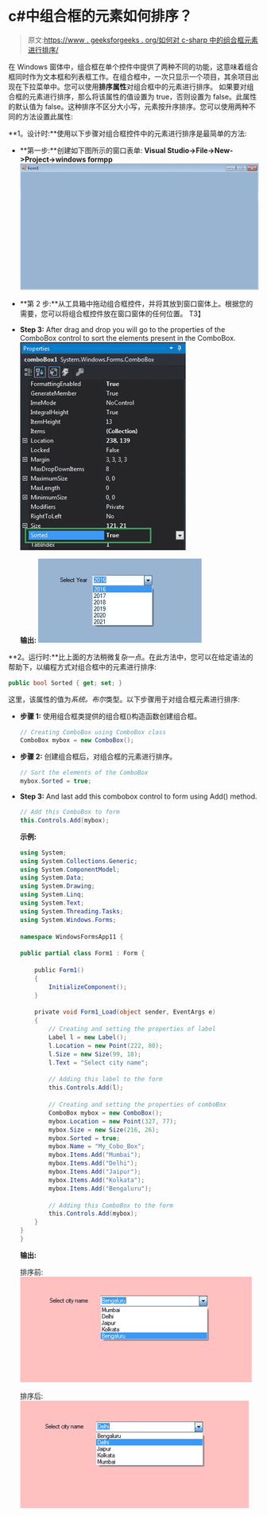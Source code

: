 # c#中组合框的元素如何排序？

> 原文:[https://www . geeksforgeeks . org/如何对 c-sharp 中的组合框元素进行排序/](https://www.geeksforgeeks.org/how-to-sort-the-elements-of-the-combobox-in-c-sharp/)

在 Windows 窗体中，组合框在单个控件中提供了两种不同的功能，这意味着组合框同时作为文本框和列表框工作。在组合框中，一次只显示一个项目，其余项目出现在下拉菜单中。您可以使用**排序属性**对组合框中的元素进行排序。
如果要对组合框的元素进行排序，那么将该属性的值设置为 true，否则设置为 false。此属性的默认值为 false。这种排序不区分大小写，元素按升序排序。您可以使用两种不同的方法设置此属性:

**1。设计时:**使用以下步骤对组合框控件中的元素进行排序是最简单的方法:

*   **第一步:**创建如下图所示的窗口表单:
    **Visual Studio->File->New->Project->windows formpp**
    ![](img/13d83ffe0a08cd6c4113a5d225366c25.png)
*   **第 2 步:**从工具箱中拖动组合框控件，并将其放到窗口窗体上。根据您的需要，您可以将组合框控件放在窗口窗体的任何位置。
    T3】
*   **Step 3:** After drag and drop you will go to the properties of the ComboBox control to sort the elements present in the ComboBox.
    ![](img/ee0b67ed03732b9c54bdc3b984fae71b.png)

    **输出:**
    ![](img/b73a869bba062981cb93b824893e8c42.png)

**2。运行时:**比上面的方法稍微复杂一点。在此方法中，您可以在给定语法的帮助下，以编程方式对组合框中的元素进行排序:

```cs
public bool Sorted { get; set; }
```

这里，该属性的值为*系统。布尔*类型。以下步骤用于对组合框元素进行排序:

*   **步骤 1:** 使用组合框类提供的组合框()构造函数创建组合框。

    ```cs
    // Creating ComboBox using ComboBox class
    ComboBox mybox = new ComboBox();

    ```

*   **步骤 2:** 创建组合框后，对组合框的元素进行排序。

    ```cs
    // Sort the elements of the ComboBox 
    mybox.Sorted = true;

    ```

*   **Step 3:** And last add this combobox control to form using Add() method.

    ```cs
    // Add this ComboBox to form
    this.Controls.Add(mybox);

    ```

    **示例:**

    ```cs
    using System;
    using System.Collections.Generic;
    using System.ComponentModel;
    using System.Data;
    using System.Drawing;
    using System.Linq;
    using System.Text;
    using System.Threading.Tasks;
    using System.Windows.Forms;

    namespace WindowsFormsApp11 {

    public partial class Form1 : Form {

        public Form1()
        {
            InitializeComponent();
        }

        private void Form1_Load(object sender, EventArgs e)
        {
            // Creating and setting the properties of label
            Label l = new Label();
            l.Location = new Point(222, 80);
            l.Size = new Size(99, 18);
            l.Text = "Select city name";

            // Adding this label to the form
            this.Controls.Add(l);

            // Creating and setting the properties of comboBox
            ComboBox mybox = new ComboBox();
            mybox.Location = new Point(327, 77);
            mybox.Size = new Size(216, 26);
            mybox.Sorted = true;
            mybox.Name = "My_Cobo_Box";
            mybox.Items.Add("Mumbai");
            mybox.Items.Add("Delhi");
            mybox.Items.Add("Jaipur");
            mybox.Items.Add("Kolkata");
            mybox.Items.Add("Bengaluru");

            // Adding this ComboBox to the form
            this.Controls.Add(mybox);
        }
    }
    }
    ```

    **输出:**

    排序前:
    ![](img/64a88a0984da459fc1293c0baf825a6f.png)

    排序后:
    ![](img/0665419102ebfe1c451da8c6bf1b60bb.png)